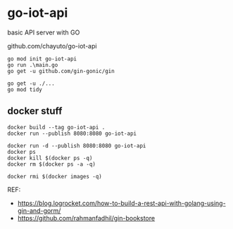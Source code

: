 # go-iot-api

basic API server with GO

github.com/chayuto/go-iot-api

```
go mod init go-iot-api
go run .\main.go
go get -u github.com/gin-gonic/gin

go get -u ./...
go mod tidy
```

## docker stuff

```
docker build --tag go-iot-api .
docker run --publish 8080:8080 go-iot-api

docker run -d --publish 8080:8080 go-iot-api 
docker ps
docker kill $(docker ps -q)
docker rm $(docker ps -a -q)

docker rmi $(docker images -q)
```

REF:
- https://blog.logrocket.com/how-to-build-a-rest-api-with-golang-using-gin-and-gorm/
- https://github.com/rahmanfadhil/gin-bookstore
